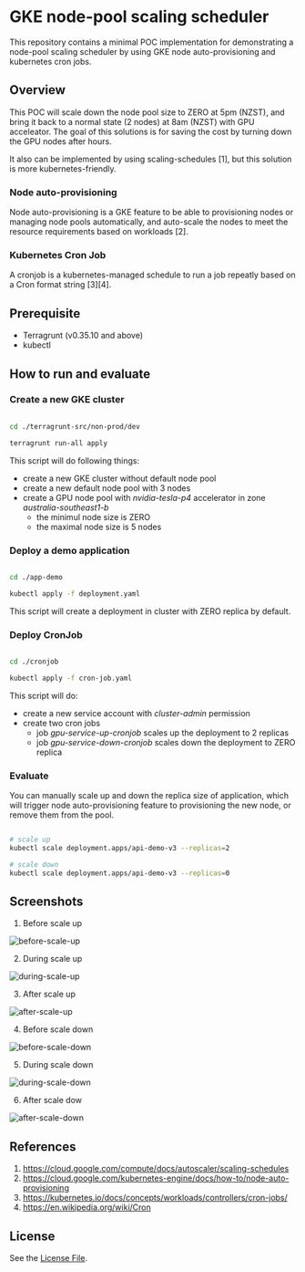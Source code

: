 # GKE node-pool scaling scheduler

This repository contains a minimal POC implementation for demonstrating a node-pool scaling scheduler by using GKE node auto-provisioning and kubernetes cron jobs.

## Overview

This POC will scale down the node pool size to ZERO at 5pm (NZST), and bring it back to a normal state (2 nodes) at 8am (NZST) with GPU acceleator. The goal of this solutions is for saving the cost by turning down the GPU nodes after hours.

It also can be implemented by using scaling-schedules [1], but this solution is more kubernetes-friendly.

### Node auto-provisioning

Node auto-provisioning is a GKE feature to be able to provisioning nodes or managing node pools automatically, and auto-scale the nodes to meet the resource requirements based on workloads [2].

### Kubernetes Cron Job

A cronjob is a kubernetes-managed schedule to run a job repeatly based on a Cron format string [3][4].

## Prerequisite

* Terragrunt (v0.35.10 and above)
* kubectl

## How to run and evaluate

### Create a new GKE cluster

```bash

cd ./terragrunt-src/non-prod/dev

terragrunt run-all apply

```
This script will do following things:

* create a new GKE cluster without default node pool
* create a new default node pool with 3 nodes
* create a GPU node pool with _nvidia-tesla-p4_ accelerator in zone _australia-southeast1-b_
  * the minimul node size is ZERO
  * the maximal node size is 5 nodes

### Deploy a demo application

```bash

cd ./app-demo

kubectl apply -f deployment.yaml

```

This script will create a deployment in cluster with ZERO replica by default.

### Deploy CronJob

```bash

cd ./cronjob

kubectl apply -f cron-job.yaml

```

This script will do:

* create a new service account with _cluster-admin_ permission
* create two cron jobs
  * job _gpu-service-up-cronjob_ scales up the deployment to 2 replicas
  * job _gpu-service-down-cronjob_ scales down the deployment to ZERO replica

### Evaluate

You can manually scale up and down the replica size of application, which will trigger
node auto-provisioning feature to provisioning the new node, or remove them from
the pool.

```bash

# scale up
kubectl scale deployment.apps/api-demo-v3 --replicas=2

# scale down
kubectl scale deployment.apps/api-demo-v3 --replicas=0

```

## Screenshots

1. Before scale up

![before-scale-up](./images/before-scale-up.png)

2. During scale up

![during-scale-up](./images/during-scale-up.png)

3. After scale up

![after-scale-up](./images/after-scale-up.png)

4. Before scale down

![before-scale-down](./images/before-scale-down.png)

5. During scale down

![during-scale-down](./images/during-scale-down.png)

6. After scale dow

![after-scale-down](./images/after-scale-down.png)

## References

1. https://cloud.google.com/compute/docs/autoscaler/scaling-schedules
2. https://cloud.google.com/kubernetes-engine/docs/how-to/node-auto-provisioning
3. https://kubernetes.io/docs/concepts/workloads/controllers/cron-jobs/
4. https://en.wikipedia.org/wiki/Cron

## License
See the [License File](./LICENSE).
